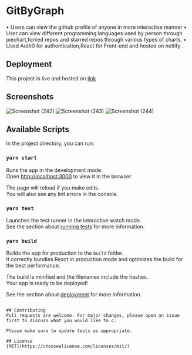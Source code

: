 # GitByGraph

• Users can view the github profile of anyone in more interactive
manner
• User can view different programming languages used by person
through piechart,forked repos and starred repos through various
types of charts.
• Used Auth0 for authentication,React for Front-end and hosted on
netlify .
## Deployment

This project is live and hosted on [link](https://gitbygraph.netlify.app/)

## Screenshots
![Screenshot (242)](https://user-images.githubusercontent.com/59499244/105729474-45a07500-5f53-11eb-85ef-ddbe74c4b2d0.png)
![Screenshot (243)](https://user-images.githubusercontent.com/59499244/105729496-4b965600-5f53-11eb-9786-588e98be9b93.png)
![Screenshot (244)](https://user-images.githubusercontent.com/59499244/105729509-4fc27380-5f53-11eb-857a-1f13ad0e3f6c.png)
## Available Scripts

In the project directory, you can run:

### `yarn start`

Runs the app in the development mode.<br />
Open [http://localhost:3000](http://localhost:3000) to view it in the browser.

The page will reload if you make edits.<br />
You will also see any lint errors in the console.

### `yarn test`

Launches the test runner in the interactive watch mode.<br />
See the section about [running tests](https://facebook.github.io/create-react-app/docs/running-tests) for more information.

### `yarn build`

Builds the app for production to the `build` folder.<br />
It correctly bundles React in production mode and optimizes the build for the best performance.

The build is minified and the filenames include the hashes.<br />
Your app is ready to be deployed!

See the section about [deployment](https://facebook.github.io/create-react-app/docs/deployment) for more information.

```

## Contributing
Pull requests are welcome. For major changes, please open an issue first to discuss what you would like to c.

Please make sure to update tests as appropriate.

## License
[MIT](https://choosealicense.com/licenses/mit/)
